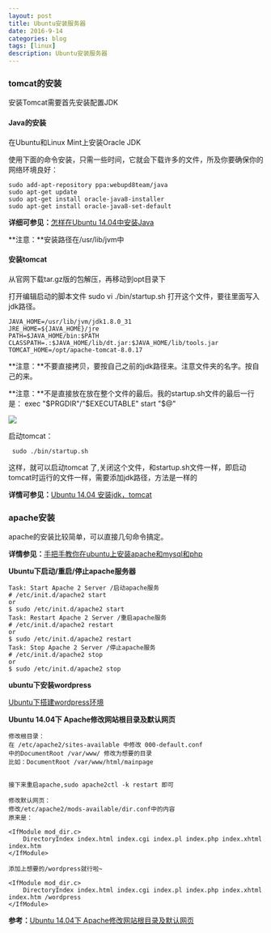 ```yaml
---
layout: post
title: Ubuntu安装服务器 
date: 2016-9-14
categories: blog
tags: [linux]
description: Ubuntu安装服务器 
---
```



### tomcat的安装

安装Tomcat需要首先安装配置JDK

#### Java的安装  

在Ubuntu和Linux Mint上安装Oracle JDK

使用下面的命令安装，只需一些时间，它就会下载许多的文件，所及你要确保你的网络环境良好：

```
sudo add-apt-repository ppa:webupd8team/java
sudo apt-get update
sudo apt-get install oracle-java8-installer
sudo apt-get install oracle-java8-set-default
```

**详细可参见：**[怎样在Ubuntu 14.04中安装Java](http://www.linuxidc.com/Linux/2014-09/106445.htm)

**注意：**安装路径在/usr/lib/jvm中

#### 安装tomcat

从官网下载tar.gz版的包解压，再移动到opt目录下

打开编辑启动的脚本文件
sudo vi ./bin/startup.sh
打开这个文件，要往里面写入jdk路径。

```
JAVA_HOME=/usr/lib/jvm/jdk1.8.0_31
JRE_HOME=${JAVA_HOME}/jre
PATH=$JAVA_HOME/bin:$PATH
CLASSPATH=.:$JAVA_HOME/lib/dt.jar:$JAVA_HOME/lib/tools.jar
TOMCAT_HOME=/opt/apache-tomcat-8.0.17
```

**注意：**不要直接拷贝，要按自己之前的jdk路径来。注意文件夹的名字。按自己的来。

**注意：**不是直接放在放在整个文件的最后。我的startup.sh文件的最后一行是：
exec "$PRGDIR"/"$EXECUTABLE" start "$@"

![](http://img.blog.csdn.net/20150124182627078?watermark/2/text/aHR0cDovL2Jsb2cuY3Nkbi5uZXQvY2FybG9zMTk5Mg==/font/5a6L5L2T/fontsize/400/fill/I0JBQkFCMA==/dissolve/70/gravity/Center)

启动tomcat：

```
 sudo ./bin/startup.sh
```

这样，就可以启动tomcat 了,关闭这个文件，和startup.sh文件一样，即启动tomcat时运行的文件一样，需要添加jdk路径，方法是一样的


**详情可参见：**[Ubuntu 14.04 安装jdk，tomcat](http://blog.csdn.net/carlos1992/article/details/43085897)


### apache安装 

apache的安装比较简单，可以直接几句命令搞定。

**详情参见：**[手把手教你在ubuntu上安装apache和mysql和php](http://blog.csdn.net/guaikai/article/details/6905781)


**Ubuntu下启动/重启/停止apache服务器**

```
Task: Start Apache 2 Server /启动apache服务
# /etc/init.d/apache2 start
or
$ sudo /etc/init.d/apache2 start
Task: Restart Apache 2 Server /重启apache服务
# /etc/init.d/apache2 restart
or
$ sudo /etc/init.d/apache2 restart
Task: Stop Apache 2 Server /停止apache服务
# /etc/init.d/apache2 stop
or
$ sudo /etc/init.d/apache2 stop
```

**ubuntu下安装wordpress**

[Ubuntu下搭建wordpress环境](http://www.jianshu.com/p/26d9e752994e)


**Ubuntu 14.04下 Apache修改网站根目录及默认网页**

```
修改根目录： 
在 /etc/apache2/sites-available 中修改 000-default.conf 
中的DocumentRoot /var/www/ 修改为想要的目录 
比如：DocumentRoot /var/www/html/mainpage


接下来重启apache,sudo apache2ctl -k restart 即可

修改默认网页： 
修改/etc/apache2/mods-available/dir.conf中的内容 
原来是：

<IfModule mod_dir.c>
    DirectoryIndex index.html index.cgi index.pl index.php index.xhtml index.htm 
</IfModule>

添加上想要的/wordpress就行啦~

<IfModule mod_dir.c>
    DirectoryIndex index.html index.cgi index.pl index.php index.xhtml index.htm /wordpress
</IfModule>
```

**参考：**[Ubuntu 14.04下 Apache修改网站根目录及默认网页](http://www.linuxidc.com/Linux/2015-07/120724.htm)